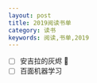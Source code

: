 ```yaml
---
layout: post
title: 2019阅读书单
category: 读书
keywords: 阅读,书单,2019
---
```


- [ ] 安吉拉的灰烬 :rocket:
- [ ] 百面机器学习
